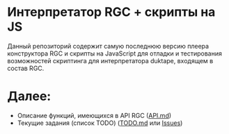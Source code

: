 # Интерпретатор RGC + скрипты на JS

Данный репозиторий содержит самую последнюю версию плеера конструктора RGC и скрипты на JavaScript для отладки и тестирования возможностей скриптинга для интерпретатора duktape, входящем в состав RGC.

# Далее:
  - Описание функций, имеющихся в API RGC ([API.md])
  - Текущие задания (список TODO) ([TODO.md] или [Issues])
  
  
   [API.md]: <https://github.com/vuvk/rgc_interpreter/blob/master/API.md>
   [TODO.md]: <https://github.com/vuvk/rgc_interpreter/blob/master/TODO.md>
   [Issues]: <https://github.com/vuvk/rgc_interpreter/issues>